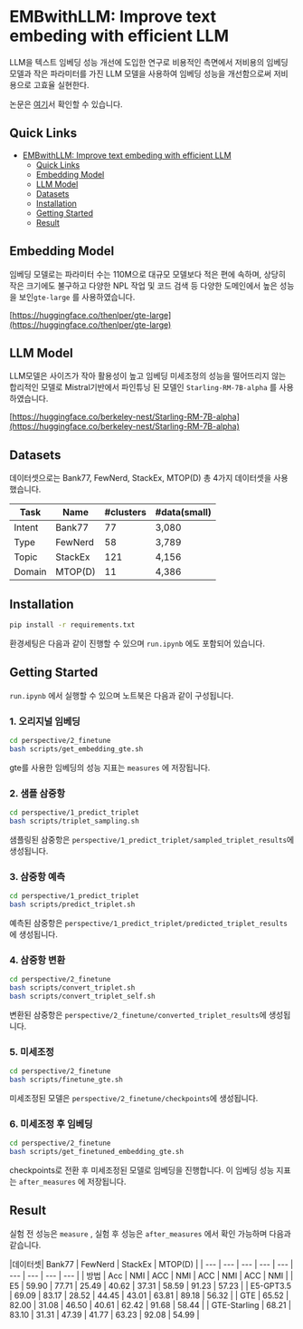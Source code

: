 # EMBwithLLM: Improve text embeding with efficient LLM

LLM을 텍스트 임베딩 성능 개선에 도입한 연구로 비용적인 측면에서 저비용의 임베딩 모델과 작은 파라미터를 가진 LLM 모델을 사용하여 임베딩 성능을 개선함으로써 저비용으로 고효율 실현한다.

논문은 [여기](#)서 확인할 수 있습니다.

## Quick Links


- [EMBwithLLM: Improve text embeding with efficient LLM](#embwithllm-improve-text-embeding-with-efficient-llm)
    - [Quick Links](#quick-links)
    - [Embedding Model](#embedding-model)
    - [LLM Model](#llm-model)
    - [Datasets](#datasets)
    - [Installation](#installation)
    - [Getting Started](#getting-started)
    - [Result](#result)

## Embedding Model


임베딩 모델로는 파라미터 수는 110M으로 대규모 모델보다 적은 편에 속하며, 상당히 작은 크기에도 불구하고 다양한 NPL 작업 및 코드 검색 등 다양한 도메인에서 높은 성능을 보인`gte-large` 를 사용하였습니다.

 [https://huggingface.co/thenlper/gte-large](https://huggingface.co/thenlper/gte-large)

## LLM Model


LLM모델은 사이즈가 작아 활용성이 높고 임베딩 미세조정의 성능을 떨어뜨리지 않는 합리적인 모델로 Mistral기반에서 파인튜닝 된 모델인 `Starling-RM-7B-alpha` 를 사용하였습니다.

[https://huggingface.co/berkeley-nest/Starling-RM-7B-alpha](https://huggingface.co/berkeley-nest/Starling-RM-7B-alpha)

## Datasets

데이터셋으로는 Bank77, FewNerd, StackEx, MTOP(D) 총 4가지 데이터셋을 사용했습니다.

| Task | Name | #clusters | #data(small) |
| --- | --- | --- | --- |
| Intent | Bank77 | 77 | 3,080 |
| Type | FewNerd | 58 | 3,789 |
| Topic | StackEx | 121 | 4,156 |
| Domain | MTOP(D) | 11 | 4,386 |

## Installation

```bash
pip install -r requirements.txt

```

환경세팅은 다음과 같이 진행할 수 있으며 `run.ipynb` 에도 포함되어 있습니다. 

## Getting Started


`run.ipynb` 에서 실행할 수 있으며 노트북은 다음과 같이 구성됩니다.

### 1. 오리지널 임베딩

```bash
cd perspective/2_finetune
bash scripts/get_embedding_gte.sh
```

gte를 사용한 임베딩의 성능 지표는 `measures` 에 저장됩니다.

### 2. 샘플 삼중항

```bash
cd perspective/1_predict_triplet
bash scripts/triplet_sampling.sh

```

샘플링된 삼중항은 `perspective/1_predict_triplet/sampled_triplet_results`에 생성됩니다.

### 3. 삼중항 예측

```bash
cd perspective/1_predict_triplet
bash scripts/predict_triplet.sh

```

예측된 삼중항은 `perspective/1_predict_triplet/predicted_triplet_results`에 생성됩니다.

### 4. 삼중항 변환

```bash
cd perspective/2_finetune
bash scripts/convert_triplet.sh
bash scripts/convert_triplet_self.sh

```

변환된 삼중항은 `perspective/2_finetune/converted_triplet_results`에 생성됩니다.

### 5. 미세조정

```bash
cd perspective/2_finetune
bash scripts/finetune_gte.sh
```

미세조정된 모델은 `perspective/2_finetune/checkpoints`에 생성됩니다.

### 6. 미세조정 후 임베딩

```bash
cd perspective/2_finetune
bash scripts/get_finetuned_embedding_gte.sh
```

checkpoints로 전환 후 미세조정된 모델로 임베딩을 진행합니다. 이 임베딩 성능 지표는 `after_measures` 에 저장됩니다. 

## Result

실험 전 성능은 `measure` , 실험 후 성능은 `after_measures` 에서 확인 가능하며 다음과 같습니다. 

|데이터셋| Bank77   | FewNerd   | StackEx   | MTOP(D)   |
| --- | --- | --- | --- | --- | --- | --- | --- | --- |
| 방법 | Acc | NMI | ACC | NMI | ACC | NMI | ACC | NMI |
| E5 | 59.90 | 77.71 | 25.49 | 40.62 | 37.31 | 58.59 | 91.23 | 57.23 |
| E5-GPT3.5 | 69.09 | 83.17 | 28.52 | 44.45 | 43.01 | 63.81 | 89.18 | 56.32 |
| GTE | 65.52 | 82.00 | 31.08 | 46.50 | 40.61 | 62.42 | 91.68 | 58.44 |
| GTE-Starling | 68.21 | 83.10 | 31.31 | 47.39 | 41.77 | 63.23 | 92.08 | 54.99 |
